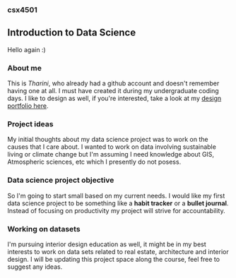 ### csx4501
## Introduction to Data Science

Hello again :)

### About me
This is *Tharini*, who already had a github account and doesn't remember having one at all. I must have created it during my undergraduate coding days. I like to design as well,
if you're interested, take a look at my [design portfolio here](https://tharini.myportfolio.com/).

### Project ideas
My initial thoughts about my data science project was to work on the causes that I care about. I wanted to work on data involving sustainable living or climate change but I'm assuming I need knowledge about GIS, Atmospheric sciences, etc which I presently do not posess.

###  Data science project objective
So I'm going to start small based on my current needs. I would like my first data science project to be something like a **habit tracker** or a **bullet journal**. Instead of focusing on productivity my project will strive for accountability. 

###  Working on datasets
I'm pursuing interior design education as well, it might be in my best interests to work on data sets related to real estate, architecture and interior design. I will be updating this project space along the course, feel free to suggest any ideas.

